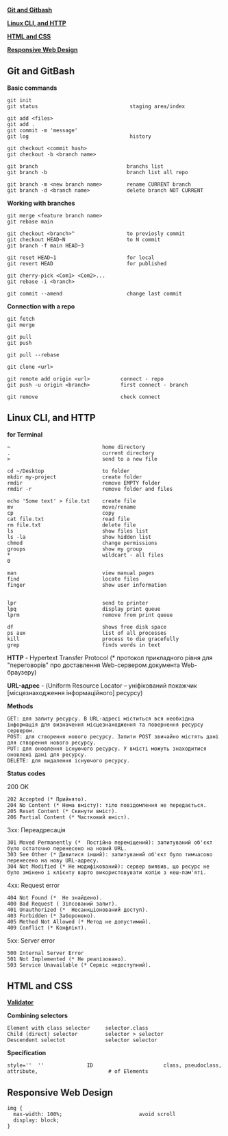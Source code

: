 **[Git and Gitbash](https://github.com/ZjeniiaSt/kottans-frontend/blob/main/README.md#git-and-gitbash)**

**[Linux CLI, and HTTP](https://github.com/ZjeniiaSt/kottans-frontend/blob/main/README.md#linux-cli-and-http)**

**[HTML and CSS](https://github.com/ZjeniiaSt/kottans-frontend/blob/main/README.md#html-and-css)**

**[Responsive Web Design](https://github.com/ZjeniiaSt/kottans-frontend/blob/main/README.md#responsive-web-design)**

## Git and GitBash

**Basic commands**
```
git init
git status                              staging area/index

git add <files>
git add .
git commit -m 'message'
git log                                 history

git checkout <commit hash>
git checkout -b <branch name>

git branch                             branchs list
git branch -b                          branch list all repo

git branch -m <new branch name>        rename CURRENT branch
git branch -d <branch name>            delete branch NOT CURRENT
```

**Working with branches**
```
git merge <feature branch name>
git rebase main

git checkout <branch>^                 to previosly commit
git checkout HEAD~N                    to N commit
git branch -f main HEAD~3

git reset HEAD~1                       for local
git revert HEAD                        for published

git cherry-pick <Com1> <Com2>...
git rebase -i <branch>

git commit --amend                     change last commit
```


**Connection with a repo**
```
git fetch
git merge 

git pull
git push

git pull --rebase

git clone <url>

git remote add origin <url>          connect - repo
git push -u origin <branch>          first connect - branch

git remove                           check connect
```


## Linux CLI, and HTTP

**for Terminal**
```
~                              home directory
.                              current directory
>                              send to a new file

cd ~/Desktop                   to folder
mkdir my-project               create folder
rmdir                          remove EMPTY folder
rmdir -r                       remove folder and files 

echo 'Some text' > file.txt    create file
mv                             move/rename
cp                             copy
cat file.txt                   read file
rm file.txt                    delete file
ls                             show files list
ls -la                         show hidden list
chmod                          change permissions
groups                         show my group
*                              wildcart - all files
0                              

man                            view manual pages
find                           locate files
finger                         show user information


lpr                            send to printer
lpq                            display print queue
lprm                           remove from print queue

df                             shows free disk space
ps aux                         list of all processes
kill                           process to die gracefully
grep                           finds words in text

```

**HTTP** - Hypertext Transfer Protocol (* протокол прикладного рівня для "переговорів" про доставлення Web-сервером документа Web-браузеру)

**URL-адрес** - (Uniform Resource Locator – уніфікований покажчик [місцезнаходження інформаційного] ресурсу)

**Methods**
```
GET: для запиту ресурсу. В URL-адресі міститься вся необхідна інформація для визначення місцезнаходження та повернення ресурсу сервером.
POST: для створення нового ресурсу. Запити POST звичайно містять дані для створення нового ресурсу.
PUT: для оновлення існуючого ресурсу. У вмісті можуть знаходитися оновлені дані для ресурсу.
DELETE: для видалення існуючого ресурсу.
```

**Status codes**

200 OK
```
202 Accepted (* Прийнято).
204 No Content (* Нема вмісту): тіло повідомлення не передається.
205 Reset Content (* Скинути вміст).
206 Partial Content (* Частковий вміст).
```

3xx: Переадресація
```
301 Moved Permanently (*  Постійно переміщений): запитуваний об'єкт було остаточно перенесено на новий URL.
303 See Other (* Дивитися інший): запитуваний об'єкт було тимчасово перенесено на нову URL-адресу. 
304 Not Modified (* Не модифікований): сервер виявив, що ресурс не було змінено і клієнту варто використовувати копію з кеш-пам'яті. 
```

4xx: Request error 
```
404 Not Found (*  Не знайдено).
400 Bad Request ( Зіпсований запит).
401 Unauthorized (*  Несанкціонований доступ).
403 Forbidden (* Заборонено).
405 Method Not Allowed (* Метод не допустимий).
409 Conflict (* Конфлікт).
```

5xx: Server error
```
500 Internal Server Error 
501 Not Implemented (* Не реалізовано).
503 Service Unavailable (* Сервіс недоступний).
```

## HTML and CSS

**[Validator](https://validator.w3.org/)**

**Combining selectors**
```
Element with class selector     selector.class
Child (direct) selector         selector > selector
Descendent selectot             selector selector
```
**Specification**
```
style=''  ''              ID                       class, pseudoclass, attribute,                       # of Elements
```

## Responsive Web Design

```
img {
  max-width: 100%;                         avoid scroll
  display: block;
}                              
```
